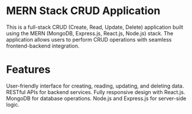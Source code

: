 # MERN Stack CRUD Application
This is a full-stack CRUD (Create, Read, Update, Delete) application built using the MERN (MongoDB, Express.js, React.js, Node.js) stack. The application allows users to perform CRUD operations with seamless frontend-backend integration.

# Features
User-friendly interface for creating, reading, updating, and deleting data.
RESTful APIs for backend services.
Fully responsive design with React.js.
MongoDB for database operations.
Node.js and Express.js for server-side logic.
